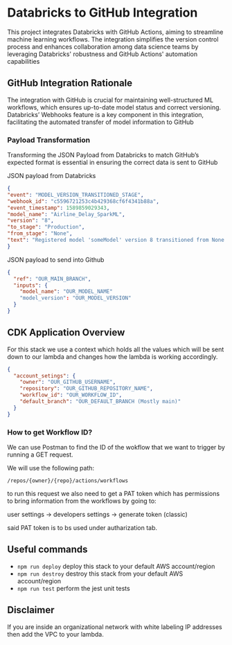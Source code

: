 
# Databricks to GitHub Integration
This project integrates Databricks with GitHub Actions, aiming to streamline machine learning workflows. The integration simplifies the version control process and enhances collaboration among data science teams by leveraging Databricks' robustness and GitHub Actions' automation capabilities

## GitHub Integration Rationale
The integration with GitHub is crucial for maintaining well-structured ML workflows, which ensures up-to-date model status and correct versioning. Databricks’ Webhooks feature is a key component in this integration, facilitating the automated transfer of model information to GitHub

### Payload Transformation
Transforming the JSON Payload from Databricks to match GitHub’s expected format is essential in ensuring the correct data is sent to GitHub

JSON payload from Databricks
```json
{
"event": "MODEL_VERSION_TRANSITIONED_STAGE",
"webhook_id": "c5596721253c4b429368cf6f4341b88a",
"event_timestamp": 1589859029343,
"model_name": "Airline_Delay_SparkML",
"version": "8",
"to_stage": "Production",
"from_stage": "None",
"text": "Registered model 'someModel' version 8 transitioned from None to Production."
}
```

JSON payload to send into Github
```json
{
  "ref": "OUR_MAIN_BRANCH", 
  "inputs": {
    "model_name": "OUR_MODEL_NAME"
    "model_version": "OUR_MODEL_VERSION"
  }
}
```

## CDK Application Overview

For this stack we use a context which holds all the values which will be sent down to our lambda and changes how the lambda is working accordingly.
```json
{
  "account_setings": {
    "owner": "OUR_GITHUB_USERNAME",
    "repository": "OUR_GITHUB_REPOSITORY_NAME",
    "workflow_id": "OUR_WORKFLOW_ID",
    "default_branch": "OUR_DEFAULT_BRANCH (Mostly main)"
  }
}

```

### How to get Workflow ID?
We can use Postman to find the ID of the wokflow that we want to trigger by running a GET request.

We will use the following path:
```
/repos/{owner}/{repo}/actions/workflows
```
to run this request we also need to get a PAT token which has permissions to bring information from the workflows by going to:

user settings -> developers settings -> generate token (classic)

said PAT token is to bs used under autharization tab.

## Useful commands

* `npm run deploy`  deploy this stack to your default AWS account/region
* `npm run destroy` destroy this stack from your default AWS account/region
* `npm run test`    perform the jest unit tests

## Disclaimer
If you are inside an organizational network with white labeling IP addresses then add the VPC to your lambda.